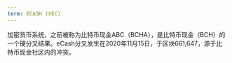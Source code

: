 ```yaml
---
term: ECASH (XEC)
---
```


加密货币系统，之前被称为比特币现金ABC（BCHA），是比特币现金（BCH）的一个硬分叉结果。eCash分叉发生在2020年11月15日，于区块661,647，源于比特币现金社区内的冲突。